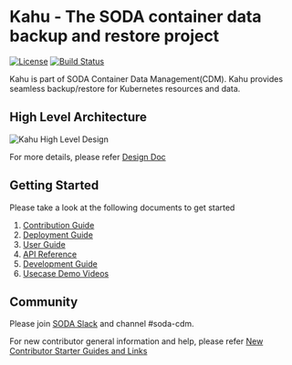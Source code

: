 # Kahu - The SODA container data backup and restore project
[![License](https://img.shields.io/badge/License-Apache_2.0-blue.svg)](https://opensource.org/licenses/Apache-2.0)
[![Build Status](https://github.com/soda-cdm/kahu/actions/workflows/main.yml/badge.svg)](https://github.com/soda-cdm/kahu/actions/workflows/main.yml/)

Kahu is part of SODA Container Data Management(CDM). Kahu provides seamless backup/restore for Kubernetes resources and data.


## High Level Architecture
![Kahu High Level Design](docs/design/HighLevelDesign.jpg)

For more details, please refer [Design Doc](https://github.com/soda-cdm/documentation/blob/main/kahu/design_spec.md)


## Getting Started

Please take a look at the following documents to get started
1. [Contribution Guide](https://github.com/soda-cdm/kahu/blob/development/docs/contribution-guide.md)
2. [Deployment Guide](https://github.com/soda-cdm/documentation/blob/main/kahu/deployment_guide.md)
3. [User Guide](https://github.com/soda-cdm/documentation/blob/main/kahu/user_guide.md)
4. [API Reference](https://soda-cdm.github.io/kahu/)
5. [Development Guide](https://github.com/soda-cdm/documentation/blob/main/kahu/development_guide.md)
6. [Usecase Demo Videos](https://github.com/soda-cdm/documentation/blob/main/kahu/usecase_demo.md)

## Community
 Please join [SODA Slack](https://sodafoundation.io/slack) and channel #soda-cdm.
 
 For new contributor general information and help, please refer [New Contributor Starter Guides and Links](http://bit.ly/soda-starter)

